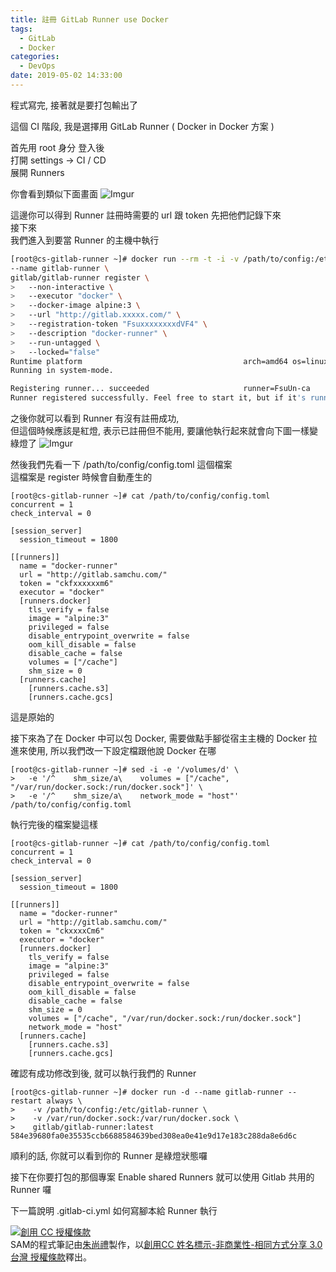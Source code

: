 ```yaml
---
title: 註冊 GitLab Runner use Docker
tags:
  - GitLab
  - Docker
categories:
  - DevOps
date: 2019-05-02 14:33:00
---
```


程式寫完, 接著就是要打包輸出了  

這個 CI 階段, 我是選擇用 GitLab Runner ( Docker in Docker 方案 )

<!--more-->
首先用 root 身分 登入後  
打開 settings -> CI / CD  
展開 Runners  

你會看到類似下面畫面
![Imgur](https://i.imgur.com/EZneRW8.png)

這邊你可以得到 Runner 註冊時需要的 url 跟 token 先把他們記錄下來  
接下來  
我們進入到要當 Runner 的主機中執行
``` bash
[root@cs-gitlab-runner ~]# docker run --rm -t -i -v /path/to/config:/etc/gitlab-runner \
--name gitlab-runner \
gitlab/gitlab-runner register \
>   --non-interactive \
>   --executor "docker" \
>   --docker-image alpine:3 \
>   --url "http://gitlab.xxxxx.com/" \
>   --registration-token "FsuxxxxxxxxdVF4" \
>   --description "docker-runner" \
>   --run-untagged \
>   --locked="false"
Runtime platform                                    arch=amd64 os=linux pid=6 revision=8bb608ff version=11.7.0
Running in system-mode.

Registering runner... succeeded                     runner=FsuUn-ca
Runner registered successfully. Feel free to start it, but if it's running already the config should be automatically reloaded!
```

之後你就可以看到 Runner 有沒有註冊成功,  
但這個時候應該是紅燈, 表示已註冊但不能用, 要讓他執行起來就會向下圖一樣變綠燈了
![Imgur](https://i.imgur.com/EQ7rmsu.png)

然後我們先看一下 /path/to/config/config.toml 這個檔案  
這檔案是 register 時候會自動產生的  
```
[root@cs-gitlab-runner ~]# cat /path/to/config/config.toml
concurrent = 1
check_interval = 0

[session_server]
  session_timeout = 1800

[[runners]]
  name = "docker-runner"
  url = "http://gitlab.samchu.com/"
  token = "ckfxxxxxxm6"
  executor = "docker"
  [runners.docker]
    tls_verify = false
    image = "alpine:3"
    privileged = false
    disable_entrypoint_overwrite = false
    oom_kill_disable = false
    disable_cache = false
    volumes = ["/cache"]
    shm_size = 0
  [runners.cache]
    [runners.cache.s3]
    [runners.cache.gcs]
```
這是原始的  

接下來為了在 Docker 中可以包 Docker, 需要做點手腳從宿主主機的 Docker 拉進來使用, 所以我們改一下設定檔跟他說 Docker 在哪
```
[root@cs-gitlab-runner ~]# sed -i -e '/volumes/d' \
>   -e '/^    shm_size/a\    volumes = ["/cache", "/var/run/docker.sock:/run/docker.sock"]' \
>   -e '/^    shm_size/a\    network_mode = "host"' /path/to/config/config.toml
```  

執行完後的檔案變這樣
```
[root@cs-gitlab-runner ~]# cat /path/to/config/config.toml
concurrent = 1
check_interval = 0

[session_server]
  session_timeout = 1800

[[runners]]
  name = "docker-runner"
  url = "http://gitlab.samchu.com/"
  token = "ckxxxxCm6"
  executor = "docker"
  [runners.docker]
    tls_verify = false
    image = "alpine:3"
    privileged = false
    disable_entrypoint_overwrite = false
    oom_kill_disable = false
    disable_cache = false
    shm_size = 0
    volumes = ["/cache", "/var/run/docker.sock:/run/docker.sock"]
    network_mode = "host"
  [runners.cache]
    [runners.cache.s3]
    [runners.cache.gcs]
```

確認有成功修改到後, 就可以執行我們的 Runner  
```
[root@cs-gitlab-runner ~]# docker run -d --name gitlab-runner --restart always \
>    -v /path/to/config:/etc/gitlab-runner \
>    -v /var/run/docker.sock:/var/run/docker.sock \
>    gitlab/gitlab-runner:latest
584e39680fa0e35535ccb6688584639bed308ea0e41e9d17e183c288da8e6d6c
```

順利的話, 你就可以看到你的 Runner 是綠燈狀態囉  

接下在你要打包的那個專案 Enable shared Runners 就可以使用 Gitlab 共用的 Runner 囉

下一篇說明 .gitlab-ci.yml 如何寫腳本給 Runner 執行

<a rel="license" href="http://creativecommons.org/licenses/by-nc-sa/3.0/tw/"><img alt="創用 CC 授權條款" style="border-width:0" src="https://i.creativecommons.org/l/by-nc-sa/3.0/tw/88x31.png" /></a><br /><span xmlns:dct="http://purl.org/dc/terms/" property="dct:title">SAM的程式筆記</span>由<a xmlns:cc="http://creativecommons.org/ns#" href="https://blog.samchu.dev/" property="cc:attributionName" rel="cc:attributionURL">朱尚禮</a>製作，以<a rel="license" href="http://creativecommons.org/licenses/by-nc-sa/3.0/tw/">創用CC 姓名標示-非商業性-相同方式分享 3.0 台灣 授權條款</a>釋出。